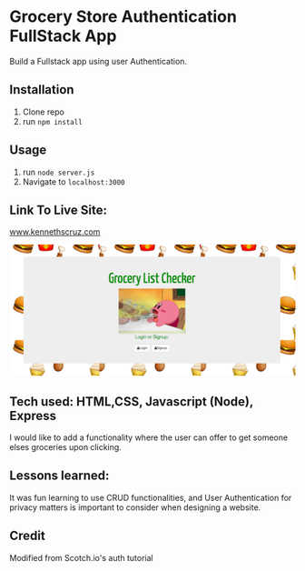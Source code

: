 #  Grocery Store Authentication FullStack App
 Build a Fullstack app using user Authentication.

## Installation

1. Clone repo
2. run `npm install`

## Usage

1. run `node server.js`
2. Navigate to `localhost:3000`

## Link To Live Site:
www.kennethscruz.com

![to-do-list](public/screenshot.png)

## Tech used: HTML,CSS, Javascript (Node), Express

I would like to add a functionality where the user can
offer to get someone elses groceries upon clicking.

## Lessons learned:
It was fun learning to use CRUD functionalities, and User Authentication for privacy matters is important to consider when designing a website.

## Credit

Modified from Scotch.io's auth tutorial
